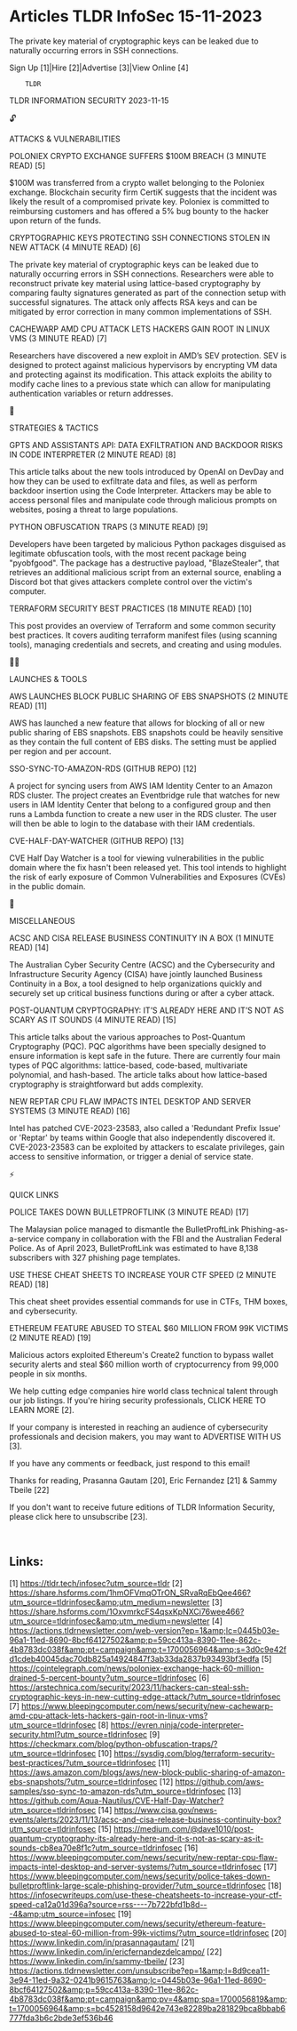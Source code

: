 # Articles TLDR InfoSec 15-11-2023

The private key material of cryptographic keys can be leaked due to
naturally occurring errors in SSH connections.  

Sign Up [1]|Hire [2]|Advertise [3]|View Online [4] 

		TLDR 

TLDR INFORMATION SECURITY 2023-11-15

🔓 

ATTACKS & VULNERABILITIES

 POLONIEX CRYPTO EXCHANGE SUFFERS $100M BREACH (3 MINUTE READ) [5] 

 $100M was transferred from a crypto wallet belonging to the Poloniex
exchange. Blockchain security firm CertiK suggests that the incident
was likely the result of a compromised private key. Poloniex is
committed to reimbursing customers and has offered a 5% bug bounty to
the hacker upon return of the funds. 

 CRYPTOGRAPHIC KEYS PROTECTING SSH CONNECTIONS STOLEN IN NEW ATTACK (4
MINUTE READ) [6] 

 The private key material of cryptographic keys can be leaked due to
naturally occurring errors in SSH connections. Researchers were able
to reconstruct private key material using lattice-based cryptography
by comparing faulty signatures generated as part of the connection
setup with successful signatures. The attack only affects RSA keys and
can be mitigated by error correction in many common implementations of
SSH. 

 CACHEWARP AMD CPU ATTACK LETS HACKERS GAIN ROOT IN LINUX VMS (3
MINUTE READ) [7] 

 Researchers have discovered a new exploit in AMD’s SEV protection.
SEV is designed to protect against malicious hypervisors by encrypting
VM data and protecting against its modification. This attack exploits
the ability to modify cache lines to a previous state which can allow
for manipulating authentication variables or return addresses. 

🧠 

STRATEGIES & TACTICS

 GPTS AND ASSISTANTS API: DATA EXFILTRATION AND BACKDOOR RISKS IN CODE
INTERPRETER (2 MINUTE READ) [8] 

 This article talks about the new tools introduced by OpenAI on DevDay
and how they can be used to exfiltrate data and files, as well as
perform backdoor insertion using the Code Interpreter. Attackers may
be able to access personal files and manipulate code through malicious
prompts on websites, posing a threat to large populations. 

 PYTHON OBFUSCATION TRAPS (3 MINUTE READ) [9] 

 Developers have been targeted by malicious Python packages disguised
as legitimate obfuscation tools, with the most recent package being
"pyobfgood". The package has a destructive payload, "BlazeStealer",
that retrieves an additional malicious script from an external source,
enabling a Discord bot that gives attackers complete control over the
victim's computer. 

 TERRAFORM SECURITY BEST PRACTICES (18 MINUTE READ) [10] 

 This post provides an overview of Terraform and some common security
best practices. It covers auditing terraform manifest files (using
scanning tools), managing credentials and secrets, and creating and
using modules. 

🧑‍💻 

LAUNCHES & TOOLS

 AWS LAUNCHES BLOCK PUBLIC SHARING OF EBS SNAPSHOTS (2 MINUTE READ)
[11] 

 AWS has launched a new feature that allows for blocking of all or new
public sharing of EBS snapshots. EBS snapshots could be heavily
sensitive as they contain the full content of EBS disks. The setting
must be applied per region and per account. 

 SSO-SYNC-TO-AMAZON-RDS (GITHUB REPO) [12] 

 A project for syncing users from AWS IAM Identity Center to an Amazon
RDS cluster. The project creates an Eventbridge rule that watches for
new users in IAM Identity Center that belong to a configured group and
then runs a Lambda function to create a new user in the RDS cluster.
The user will then be able to login to the database with their IAM
credentials. 

 CVE-HALF-DAY-WATCHER (GITHUB REPO) [13] 

 CVE Half Day Watcher is a tool for viewing vulnerabilities in the
public domain where the fix hasn't been released yet. This tool
intends to highlight the risk of early exposure of Common
Vulnerabilities and Exposures (CVEs) in the public domain. 

🎁 

MISCELLANEOUS

 ACSC AND CISA RELEASE BUSINESS CONTINUITY IN A BOX (1 MINUTE READ)
[14] 

 The Australian Cyber Security Centre (ACSC) and the Cybersecurity and
Infrastructure Security Agency (CISA) have jointly launched Business
Continuity in a Box, a tool designed to help organizations quickly and
securely set up critical business functions during or after a cyber
attack. 

 POST-QUANTUM CRYPTOGRAPHY: IT’S ALREADY HERE AND IT’S NOT AS
SCARY AS IT SOUNDS (4 MINUTE READ) [15] 

 This article talks about the various approaches to Post-Quantum
Cryptography (PQC). PQC algorithms have been specially designed to
ensure information is kept safe in the future. There are currently
four main types of PQC algorithms: lattice-based, code-based,
multivariate polynomial, and hash-based. The article talks about how
lattice-based cryptography is straightforward but adds complexity. 

 NEW REPTAR CPU FLAW IMPACTS INTEL DESKTOP AND SERVER SYSTEMS (3
MINUTE READ) [16] 

 Intel has patched CVE-2023-23583, also called a 'Redundant Prefix
Issue' or 'Reptar' by teams within Google that also independently
discovered it. CVE-2023-23583 can be exploited by attackers to
escalate privileges, gain access to sensitive information, or trigger
a denial of service state. 

⚡ 

QUICK LINKS

 POLICE TAKES DOWN BULLETPROFTLINK (3 MINUTE READ) [17] 

 The Malaysian police managed to dismantle the BulletProftLink
Phishing-as-a-service company in collaboration with the FBI and the
Australian Federal Police. As of April 2023, BulletProftLink was
estimated to have 8,138 subscribers with 327 phishing page templates. 

 USE THESE CHEAT SHEETS TO INCREASE YOUR CTF SPEED (2 MINUTE READ)
[18] 

 This cheat sheet provides essential commands for use in CTFs, THM
boxes, and cybersecurity. 

 ETHEREUM FEATURE ABUSED TO STEAL $60 MILLION FROM 99K VICTIMS (2
MINUTE READ) [19] 

 Malicious actors exploited Ethereum's Create2 function to bypass
wallet security alerts and steal $60 million worth of cryptocurrency
from 99,000 people in six months. 

 We help cutting edge companies hire world class technical talent
through our job listings. If you're hiring security professionals,
CLICK HERE TO LEARN MORE [2]. 

If your company is interested in reaching an audience of cybersecurity
professionals and decision makers, you may want to ADVERTISE WITH US
[3]. 

If you have any comments or feedback, just respond to this email! 

Thanks for reading, 
Prasanna Gautam [20], Eric Fernandez [21] & Sammy Tbeile [22] 

If you don't want to receive future editions of TLDR Information
Security, please click here to unsubscribe [23]. 

  

 

Links:
------
[1] https://tldr.tech/infosec?utm_source=tldr
[2] https://share.hsforms.com/1hmOFVmqOTrON_SRvaRqEbQee466?utm_source=tldrinfosec&amp;utm_medium=newsletter
[3] https://share.hsforms.com/1OxvmrkcFS4qsxKpNXCi76wee466?utm_source=tldrinfosec&amp;utm_medium=newsletter
[4] https://actions.tldrnewsletter.com/web-version?ep=1&amp;lc=0445b03e-96a1-11ed-8690-8bcf64127502&amp;p=59cc413a-8390-11ee-862c-4b8783dc038f&amp;pt=campaign&amp;t=1700056964&amp;s=3d0c9e42fd1cdeb40045dac70db825a14924847f3ab33da2837b93493bf3edfa
[5] https://cointelegraph.com/news/poloniex-exchange-hack-60-million-drained-5-percent-bounty?utm_source=tldrinfosec
[6] https://arstechnica.com/security/2023/11/hackers-can-steal-ssh-cryptographic-keys-in-new-cutting-edge-attack/?utm_source=tldrinfosec
[7] https://www.bleepingcomputer.com/news/security/new-cachewarp-amd-cpu-attack-lets-hackers-gain-root-in-linux-vms?utm_source=tldrinfosec
[8] https://evren.ninja/code-interpreter-security.html?utm_source=tldrinfosec
[9] https://checkmarx.com/blog/python-obfuscation-traps/?utm_source=tldrinfosec
[10] https://sysdig.com/blog/terraform-security-best-practices/?utm_source=tldrinfosec
[11] https://aws.amazon.com/blogs/aws/new-block-public-sharing-of-amazon-ebs-snapshots/?utm_source=tldrinfosec
[12] https://github.com/aws-samples/sso-sync-to-amazon-rds?utm_source=tldrinfosec
[13] https://github.com/Aqua-Nautilus/CVE-Half-Day-Watcher?utm_source=tldrinfosec
[14] https://www.cisa.gov/news-events/alerts/2023/11/13/acsc-and-cisa-release-business-continuity-box?utm_source=tldrinfosec
[15] https://medium.com/@dave1010/post-quantum-cryptography-its-already-here-and-it-s-not-as-scary-as-it-sounds-cb8ea70e8f1c?utm_source=tldrinfosec
[16] https://www.bleepingcomputer.com/news/security/new-reptar-cpu-flaw-impacts-intel-desktop-and-server-systems/?utm_source=tldrinfosec
[17] https://www.bleepingcomputer.com/news/security/police-takes-down-bulletproftlink-large-scale-phishing-provider/?utm_source=tldrinfosec
[18] https://infosecwriteups.com/use-these-cheatsheets-to-increase-your-ctf-speed-ca12a01d396a?source=rss----7b722bfd1b8d---4&amp;utm_source=infosec
[19] https://www.bleepingcomputer.com/news/security/ethereum-feature-abused-to-steal-60-million-from-99k-victims/?utm_source=tldrinfosec
[20] https://www.linkedin.com/in/prasannagautam/
[21] https://www.linkedin.com/in/ericfernandezdelcampo/
[22] https://www.linkedin.com/in/sammy-tbeile/
[23] https://actions.tldrnewsletter.com/unsubscribe?ep=1&amp;l=8d9cea11-3e94-11ed-9a32-0241b9615763&amp;lc=0445b03e-96a1-11ed-8690-8bcf64127502&amp;p=59cc413a-8390-11ee-862c-4b8783dc038f&amp;pt=campaign&amp;pv=4&amp;spa=1700056819&amp;t=1700056964&amp;s=bc4528158d9642e743e82289ba281829bca8bbab6777fda3b6c2bde3ef536b46